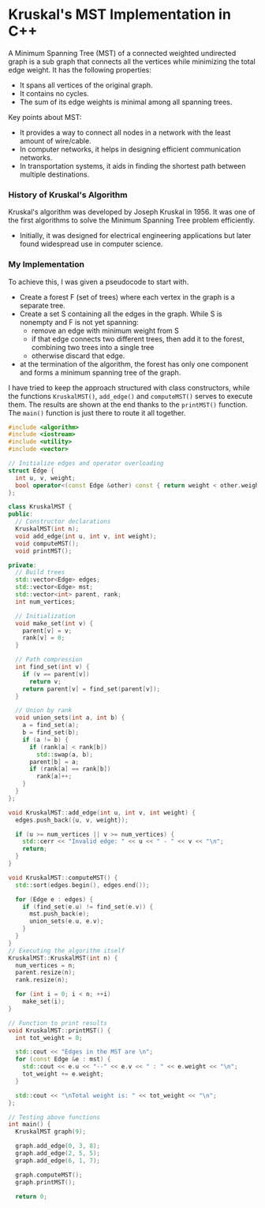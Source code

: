 # Kruskal's MST Implementation in C++

A Minimum Spanning Tree (MST) of a connected weighted undirected graph is a sub graph that connects all the vertices while minimizing the total edge weight. It has the following properties:

- It spans all vertices of the original graph.
- It contains no cycles.
- The sum of its edge weights is minimal among all spanning trees.

Key points about MST:

- It provides a way to connect all nodes in a network with the least amount of wire/cable.
- In computer networks, it helps in designing efficient communication networks.
- In transportation systems, it aids in finding the shortest path between multiple destinations.

### History of Kruskal's Algorithm

Kruskal's algorithm was developed by Joseph Kruskal in 1956. It was one of the first algorithms to solve the Minimum Spanning Tree problem efficiently.
- Initially, it was designed for electrical engineering applications but later found widespread use in computer science.

### My Implementation

To achieve this, I was given a pseudocode to start with.

- Create a forest F (set of trees) where each vertex in the graph is a separate tree.
- Create a set S containing all the edges in the graph.
While S is nonempty and F is not yet spanning:
  - remove an edge with minimum weight from S
  - if that edge connects two different trees, then add it to the forest, combining two trees into a single tree
  - otherwise discard that edge.
- at the termination of the algorithm, the forest has only one component and forms a minimum spanning tree of the graph.

I have tried to keep the approach structured with class constructors, while the functions `KruskalMST()`, `add_edge()` and `computeMST()` serves to execute them. The results are shown at the end thanks to the `printMST()` function. The `main()` function is just there to route it all together.

```cpp
#include <algorithm>
#include <iostream>
#include <utility>
#include <vector>

// Initialize edges and operator overloading
struct Edge {
  int u, v, weight;
  bool operator<(const Edge &other) const { return weight < other.weight; }
};

class KruskalMST {
public:
  // Constructor declarations
  KruskalMST(int n);
  void add_edge(int u, int v, int weight);
  void computeMST();
  void printMST();

private:
  // Build trees
  std::vector<Edge> edges;
  std::vector<Edge> mst;
  std::vector<int> parent, rank;
  int num_vertices;

  // Initialization
  void make_set(int v) {
    parent[v] = v;
    rank[v] = 0;
  }

  // Path compression
  int find_set(int v) {
    if (v == parent[v])
      return v;
    return parent[v] = find_set(parent[v]);
  }

  // Union by rank
  void union_sets(int a, int b) {
    a = find_set(a);
    b = find_set(b);
    if (a != b) {
      if (rank[a] < rank[b])
        std::swap(a, b);
      parent[b] = a;
      if (rank[a] == rank[b])
        rank[a]++;
    }
  }
};

void KruskalMST::add_edge(int u, int v, int weight) {
  edges.push_back({u, v, weight});

  if (u >= num_vertices || v >= num_vertices) {
    std::cerr << "Invalid edge: " << u << " - " << v << "\n";
    return;
  }
}

void KruskalMST::computeMST() {
  std::sort(edges.begin(), edges.end());

  for (Edge e : edges) {
    if (find_set(e.u) != find_set(e.v)) {
      mst.push_back(e);
      union_sets(e.u, e.v);
    }
  }
}
// Executing the algorithm itself
KruskalMST::KruskalMST(int n) {
  num_vertices = n;
  parent.resize(n);
  rank.resize(n);

  for (int i = 0; i < n; ++i)
    make_set(i);
}

// Function to print results
void KruskalMST::printMST() {
  int tot_weight = 0;

  std::cout << "Edges in the MST are \n";
  for (const Edge &e : mst) {
    std::cout << e.u << "--" << e.v << " : " << e.weight << "\n";
    tot_weight += e.weight;
  }

  std::cout << "\nTotal weight is: " << tot_weight << "\n";
};

// Testing above functions
int main() {
  KruskalMST graph(9);

  graph.add_edge(0, 3, 8);
  graph.add_edge(2, 5, 5);
  graph.add_edge(6, 1, 7);

  graph.computeMST();
  graph.printMST();

  return 0;
```
